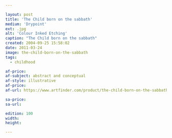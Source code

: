 ```yaml
---

layout: post
title: 'The Child born on the sabbath'
medium: 'Drypoint'
ext: .jpg
alt: 'Colour Inked Etching'
caption: "The Child born on the sabbath"
created: 2004-09-25 15:58:02
date: 2011-03-24
image: the-child-born-on-the-sabbath
tags:
  - childhood

af-price:
af-subject: abstract and conceptual
af-style: illustrative
af-price:
af-url: https://www.artfinder.com/product/the-child-born-on-the-sabbath/

sa-price:
sa-url:

edition: 100
width:
height:

---
```

